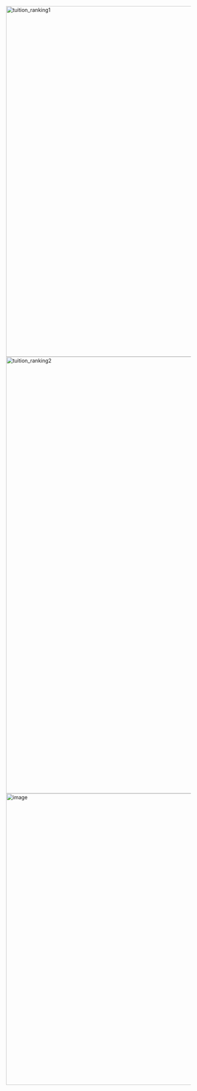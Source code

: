 <img width="954" alt="tuition_ranking1" src="https://user-images.githubusercontent.com/101531662/231050172-76a9beca-c2a3-4ef0-83b9-89af5543929c.png">
<img width="1188" alt="tuition_ranking2" src="https://user-images.githubusercontent.com/101531662/231050189-b72cb287-7977-4694-a3a3-7c4dba49511b.png">
<img width="793" alt="image" src="https://user-images.githubusercontent.com/101531662/230787763-e2d68417-89a0-48c3-8267-6ac9fd9ce482.png">
